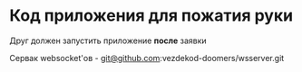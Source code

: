 # Код приложения для пожатия руки 
Друг должен запустить приложение **после** заявки

Сервак websocket'ов - git@github.com:vezdekod-doomers/wsserver.git

